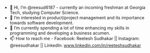 - 👋 Hi, I’m @reesud6187 - currently an incoming freshman at Georgia Tech, studying Computer Science. 
- 👀 I’m interested in product/project management and its importance towards software development. 
- 🌱 I’m currently spending a lot of time enhancing my skills in programming and developing a business acumen. 
- 📫 How to reach me - Facebook: Reetesh Sudhakar || Instagram: @reesudhakar || LinkedIn: www.linkedin.com/in/reeteshsudhakar

<!---
reesud6187/reesud6187 is a ✨ special ✨ repository because its `README.md` (this file) appears on your GitHub profile.
You can click the Preview link to take a look at your changes.
--->
